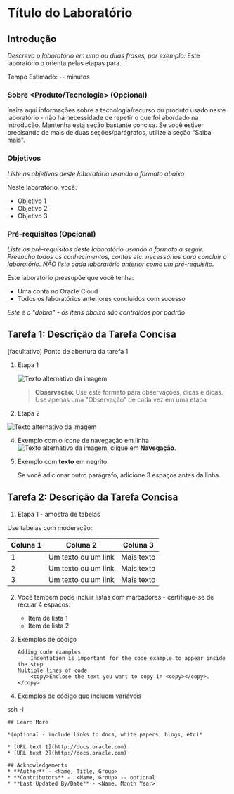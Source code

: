 # Título do Laboratório

## Introdução

_Descreva o laboratório em uma ou duas frases, por exemplo:_ Este laboratório o orienta pelas etapas para...

Tempo Estimado: -- minutos

### Sobre <Produto/Tecnologia> (Opcional)

Insira aqui informações sobre a tecnologia/recurso ou produto usado neste laboratório - não há necessidade de repetir o que foi abordado na introdução. Mantenha esta seção bastante concisa. Se você estiver precisando de mais de duas seções/parágrafos, utilize a seção "Saiba mais".

### Objetivos

_Liste os objetivos deste laboratório usando o formato abaixo_

Neste laboratório, você:

*   Objetivo 1
*   Objetivo 2
*   Objetivo 3

### Pré-requisitos (Opcional)

_Liste os pré-requisitos deste laboratório usando o formato a seguir. Preencha todos os conhecimentos, contas etc. necessários para concluir o laboratório. NÃO liste cada laboratório anterior como um pré-requisito._

Este laboratório pressupõe que você tenha:

*   Uma conta no Oracle Cloud
*   Todos os laboratórios anteriores concluídos com sucesso

_Este é o "dobra" - os itens abaixo são contraídos por padrão_

## Tarefa 1: Descrição da Tarefa Concisa

(facultativo) Ponto de abertura da tarefa 1.

1.  Etapa 1
    
    ![Texto alternativo da imagem](images/sample1.png)
    
    > **Observação:** Use este formato para observações, dicas e dicas. Use apenas uma "Observação" de cada vez em uma etapa.
    
2.  Etapa 2
    

![Texto alternativo da imagem](images/sample1.png)

4.  Exemplo com o ícone de navegação em linha ![Texto alternativo da imagem](images/sample2.png), clique em **Navegação**.
    
5.  Exemplo com **texto** em negrito.
    
    Se você adicionar outro parágrafo, adicione 3 espaços antes da linha.
    

## Tarefa 2: Descrição da Tarefa Concisa

1.  Etapa 1 - amostra de tabelas

Use tabelas com moderação:

| Coluna 1 | Coluna 2 | Coluna 3 |
| --- | --- | --- |
| 1 | Um texto ou um link | Mais texto |
| 2 | Um texto ou um link | Mais texto |
| 3 | Um texto ou um link | Mais texto |

2.  Você também pode incluir listas com marcadores - certifique-se de recuar 4 espaços:
    
    *   Item de lista 1
    *   Item de lista 2
3.  Exemplos de código
    
        Adding code examples
        	Indentation is important for the code example to appear inside the step
        Multiple lines of code
        	<copy>Enclose the text you want to copy in <copy></copy>.</copy>
        
4.  Exemplos de código que incluem variáveis
    

ssh -i

    
    ## Learn More
    
    *(optional - include links to docs, white papers, blogs, etc)*
    
    * [URL text 1](http://docs.oracle.com)
    * [URL text 2](http://docs.oracle.com)
    
    ## Acknowledgements
    * **Author** - <Name, Title, Group>
    * **Contributors** -  <Name, Group> -- optional
    * **Last Updated By/Date** - <Name, Month Year>